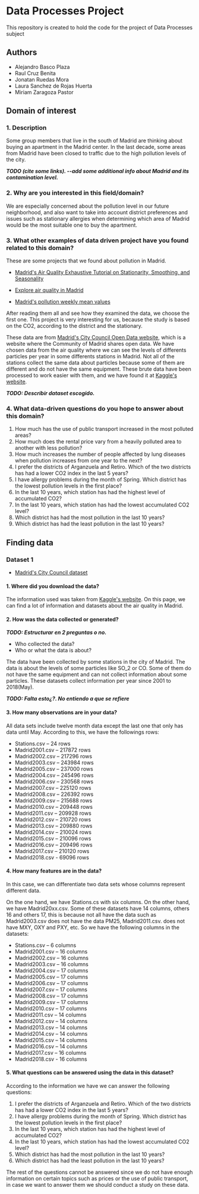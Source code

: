 # Data Processes Project

This repository is created to hold the code for the project of Data Processes subject

## Authors

* Alejandro Basco Plaza
* Raul Cruz Benita
* Jonatan Ruedas Mora
* Laura Sanchez de Rojas Huerta
* Miriam Zaragoza Pastor

## Domain of interest

### 1. Description

Some group members that live in the south of Madrid are thinking about buying an apartment in the Madrid center. In the last decade, some areas from Madrid have been closed to traffic due to the high pollution levels of the city.

***TODO (cite some links). --add some additional info about Madrid and its contamination level.***

### 2. Why are you interested in this field/domain?

We are especially concerned about the pollution level in our future neighborhood, and also want to take into account district preferences and issues such as stationary allergies when  determining which area of Madrid would be the most suitable one to buy the apartment.

### 3. What other examples of data driven project have you found related to this domain?

These are some projects that we found about pollution in Madrid.

* [Madrid's Air Quality Exhaustive Tutorial on Stationarity, Smoothing, and Seasonality](https://www.kaggle.com/nholloway/stationarity-smoothing-and-seasonality "Stationarity, Smoothing, and Seasonality")

* [Explore air quality in Madrid](https://www.kaggle.com/dgildas/explore-air-quality-in-madrid "Explore air quality in Madrid")

* [Madrid's pollution weekly mean values](https://www.kaggle.com/fjortag/interactive-plot-showing-weekly-mean-values "Interactive plot showing weekly mean values")

After reading them all and see how they examined the data, we choose the first one. This project is very interesting for us, because the study is based on the CO2, according to the district and the stationary.

These data are from [Madrid's City Council Open Data website](https://datos.madrid.es/portal/site/egob "Madrid's City Council Open Data website"), which is a website where the Community of Madrid shares open data. We have chosen data from the air quality where we can see the levels of differents particles per year in some differents stations in Madrid. Not all of the stations collect the same data about particles because some of them are different and do not have the same equipment. These brute data have been processed to work easier with them, and we have found it at [Kaggle's website](https://www.kaggle.com/ "Kaggle's website").

***TODO: Describir dataset escogido.***

### 4. What data-driven questions do you hope to answer about this domain?

1. How much has the use of public transport increased in the most polluted areas?
2. How much does the rental price vary from a heavily polluted area to another with less pollution?
3. How much increases the number of people affected by lung diseases when pollution increases from one year to the next?
4. I prefer the districts of Arganzuela and Retiro.  Which of the two districts has had a lower CO2 index in the last 5 years?
5. I have allergy problems during the month of Spring. Which district has the lowest pollution levels in the first place?
6. In the last 10 years, which station has had the highest level of accumulated CO2?
7. In the last 10 years, which station has had the lowest accumulated CO2 level?
8. Which district has had the most pollution in the last 10 years?
9. Which district has had the least pollution in the last 10 years?

## Finding data

### Dataset 1

* [Madrid's City Council dataset](https://datos.madrid.es/portal/site/egob/menuitem.9e1e2f6404558187cf35cf3584f1a5a0/?vgnextoid=374512b9ace9f310VgnVCM100000171f5a0aRCRD&vgnextchannel=374512b9ace9f310VgnVCM100000171f5a0aRCRD&vgnextfmt=default "Madrid Council Dataset")

#### 1. Where did you download the data?

The information used was taken from [Kaggle's website](https://www.kaggle.com/ "Kaggle's website"). On this page, we can find a lot of information and datasets about the air quality in Madrid.

#### 2. How was the data collected or generated?

***TODO: Estructurar en 2 preguntas o no.***

* Who collected the data?
* Who or what the data is about?

The data have been collected by some stations in the city of Madrid. The data is about the levels of some particles like SO_2 or CO. Some of them do not have the same equipment and can not collect information about some particles. These datasets collect information per year since 2001 to 2018(May).

***TODO: Falta esto¿?. No entiendo a que se refiere***

#### 3. How many observations are in your data?

All data sets include twelve month data except the last one that only has data until  May. According to this, we have the followings rows:

* Stations.csv – 24 rows
* Madrid2001.csv – 217872 rows
* Madrid2002.csv – 217296 rows
* Madrid2003.csv – 243984 rows
* Madrid2005.csv – 237000 rows
* Madrid2004.csv – 245496 rows
* Madrid2006.csv – 230568 rows
* Madrid2007.csv – 225120 rows
* Madrid2008.csv – 226392 rows
* Madrid2009.csv – 215688 rows
* Madrid2010.csv – 209448 rows
* Madrid2011.csv – 209928 rows
* Madrid2012.csv – 210720 rows
* Madrid2013.csv – 209880 rows
* Madrid2014.csv – 210024 rows
* Madrid2015.csv – 210096 rows
* Madrid2016.csv – 209496 rows
* Madrid2017.csv – 210120 rows
* Madrid2018.csv - 69096 rows

#### 4. How many features are in the data?

In this case, we can differentiate two data sets whose columns represent different data.

On the one hand, we have Stations.cs with six columns. On the other hand, we have Madrid20xx.csv. Some of these datasets have 14 columns, others 16 and others 17, this is because not all have the data such as Madrid2003.csv does not have the data PM25,  Madrid2011.csv. does not have MXY, OXY and PXY, etc. So we have the following columns in the datasets:

* Stations.csv  – 6 columns
* Madrid2001.csv – 16 columns
* Madrid2002.csv – 16 columns
* Madrid2003.csv – 16 columns
* Madrid2004.csv – 17 columns
* Madrid2005.csv – 17 columns
* Madrid2006.csv – 17 columns
* Madrid2007.csv – 17 columns
* Madrid2008.csv – 17 columns
* Madrid2009.csv – 17 columns
* Madrid2010.csv – 17 columns
* Madrid2011.csv – 14 columns
* Madrid2012.csv – 14 columns
* Madrid2013.csv – 14 columns
* Madrid2014.csv – 14 columns
* Madrid2015.csv – 14 columns
* Madrid2016.csv – 14 columns
* Madrid2017.csv – 16 columns
* Madrid2018.csv - 16 columns

#### 5. What questions can be answered using the data in this dataset?

According to the information we have we can answer the following questions:

1. I prefer the districts of Arganzuela and Retiro.  Which of the two districts has had a lower CO2 index in the last 5 years?
2. I have allergy problems during the month of Spring. Which district has the lowest pollution levels in the first place?
3. In the last 10 years, which station has had the highest level of accumulated CO2?
4. In the last 10 years, which station has had the lowest accumulated CO2 level?
5. Which district has had the most pollution in the last 10 years?
6. Which district has had the least pollution in the last 10 years?

The rest of the questions cannot be answered since we do not have enough information on certain topics such as prices or the use of public transport, in case we want to answer them we should conduct a study on these data.
